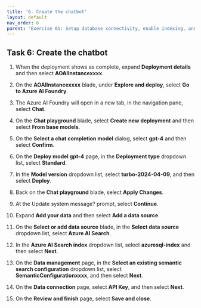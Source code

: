 ```yaml
---
title: '6. Create the chatbot'
layout: default
nav_order: 6
parent: 'Exercise 01: Setup database connectivity, enable indexing, and connect to AOAI instance'
---
```


## Task 6: Create the chatbot 


1. When the deployment shows as complete, expand **Deployment details** and then select **AOAIInstancexxxx**.

1. On the **AOAIInstancexxxx** blade, under **Explore and deploy**, select **Go to Azure AI Foundry**.

1. The Azure AI Foundry will open in a new tab, in the navigation pane, select **Chat**.

1. On the **Chat playground** blade, select **Create new deployment** and then select **From base models**.

1. On the **Select a chat completion model** dialog, select **gpt-4** and then select **Confirm**.

1. On the **Deploy model gpt-4** page, in the **Deployment type** dropdown list, select **Standard**.

1. In the **Model version** dropdown list, select **turbo-2024-04-09**, and then select **Deploy**.

1. Back on the **Chat playground** blade, select **Apply Changes**.

1. At the Update system message? prompt, select **Continue**.

1. Expand **Add your data** and then select **Add a data source**.

1. On the **Select or add data source** blade, in the **Select data source** dropdown list, select **Azure AI Search**.

1. In the **Azure AI Search index** dropdown list, select **azuresql-index** and then select **Next**.

1. On the **Data management** page, in the **Select an existing semantic search configuration** dropdown list, select **SemanticConfigurationxxxx**, and then select **Next**.

1. On the **Data connection** page, select **API Key**, and then select **Next**.

1. On the **Review and finish** page, select **Save and close**.
